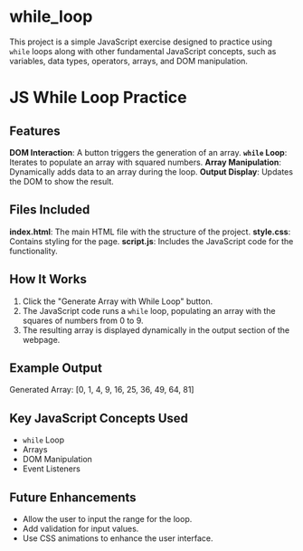 # while_loop
This project is a simple JavaScript exercise designed to practice using `while` loops along with other fundamental JavaScript concepts, such as variables, data types, operators, arrays, and DOM manipulation.


# JS While Loop Practice

## Features

 **DOM Interaction**: A button triggers the generation of an array.
 **`while` Loop**: Iterates to populate an array with squared numbers.
**Array Manipulation**: Dynamically adds data to an array during the loop.
 **Output Display**: Updates the DOM to show the result.



## Files Included

**index.html**: The main HTML file with the structure of the project.
**style.css**: Contains styling for the page.
**script.js**: Includes the JavaScript code for the functionality.


## How It Works
1. Click the "Generate Array with While Loop" button.
2. The JavaScript code runs a `while` loop, populating an array with the squares of numbers from 0 to 9.
3. The resulting array is displayed dynamically in the output section of the webpage.


## Example Output

Generated Array: [0, 1, 4, 9, 16, 25, 36, 49, 64, 81]

## Key JavaScript Concepts Used

- `while` Loop
- Arrays
- DOM Manipulation
- Event Listeners


## Future Enhancements

- Allow the user to input the range for the loop.
- Add validation for input values.
- Use CSS animations to enhance the user interface.